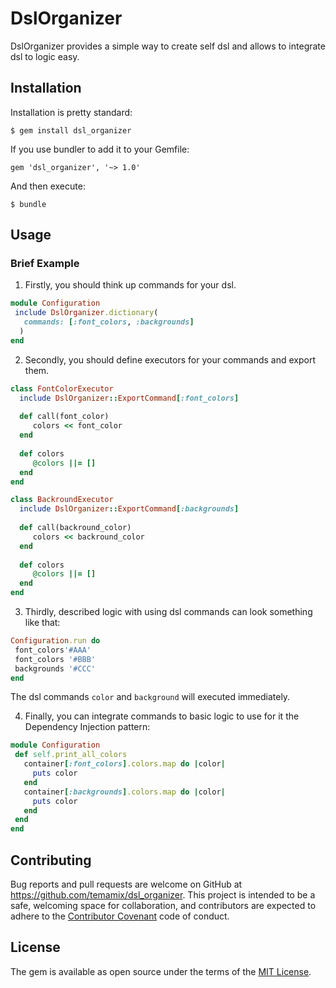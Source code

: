 # DslOrganizer

DslOrganizer provides a simple way to create self dsl and allows to integrate dsl to logic easy.

## Installation

Installation is pretty standard:

```
$ gem install dsl_organizer
```

If you use bundler to add it to your Gemfile:
```
gem 'dsl_organizer', '~> 1.0'
```

And then execute:

    $ bundle


## Usage
### Brief Example
1. Firstly, you should think up commands for your dsl.
```ruby
module Configuration
 include DslOrganizer.dictionary(
   commands: [:font_colors, :backgrounds]
  )
end
```
2. Secondly, you should define executors for your commands and export them.
```ruby
class FontColorExecutor
  include DslOrganizer::ExportCommand[:font_colors]
  
  def call(font_color)
     colors << font_color
  end
  
  def colors
     @colors ||= []
  end
end

class BackroundExecutor
  include DslOrganizer::ExportCommand[:backgrounds]
  
  def call(backround_color)
     colors << backround_color
  end
  
  def colors
     @colors ||= []
  end
end
```
3. Thirdly, described logic with using dsl commands can look something like that: 
 ```ruby
Configuration.run do
  font_colors'#AAA'
  font_colors '#BBB'
  backgrounds '#CCC'
end
 ```
 The dsl commands `color` and `background` will executed immediately.

4. Finally, you can integrate commands to basic logic to use for it the Dependency Injection pattern:
 ```ruby
module Configuration
  def self.print_all_colors
    container[:font_colors].colors.map do |color|
      puts color
    end
    container[:backgrounds].colors.map do |color|
      puts color
    end
  end
end
 ```
 
## Contributing

Bug reports and pull requests are welcome on GitHub at https://github.com/temamix/dsl_organizer. This project is intended to be a safe, welcoming space for collaboration, and contributors are expected to adhere to the [Contributor Covenant](http://contributor-covenant.org) code of conduct.

## License

The gem is available as open source under the terms of the [MIT License](https://opensource.org/licenses/MIT).
